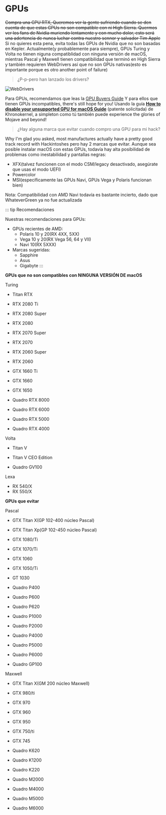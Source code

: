 # GPUs

~~Compra una GPU RTX, Queremos ver la gente sufriendo cuando se den cuenta de que estas GPUs no son compatible con ni High Sierra. Quermos ver los fans de Nvidia muriendo lentamente y con mucho dolor, esto será una adertencia de nunca luchar contra nuestro sennor y salvador Tim Apple~~
Si no quieres esta pena, evita todas las GPUs de Nvidia que no son basadas en Kepler. Actualmente(y probablemente para siempre), GPUs Turing y Volta no tienen niguna compatiblidad con ninguna versión de macOS, mientras Pascal y Maxwell tienen compatibilidad que terminó en High Sierra y también requieren WebDrivers así que no son GPUs nativas(esto es importante porque es otro another point of failure)

>  ¿P-p-pero han lanzado los drivers?

![WebDrivers](WebDrivers.gif)

Para GPUs, recomendamos que leas la [GPU Buyers Guide](https://inyextciones.github.io/GPU-Buyers-Guide/)
Y para ellos que tienen GPUs incompatibles, there's still hope for you! Usando la guía [**How to disable your unsupported GPU for macOS Guide**](https://khronokernel-4.gitbook.io/disable-unsupported-gpus/) (patente solicitada) de Khronokernel, a simpleton como tú también puede experience the glories of Mojave and beyond!

> ¿Hay alguna marca que evitar cuando compro una GPU para mi hack? 

Why I'm glad you asked, most manufactures actually have a pretty good track record with Hackintoshes pero hay 2 marcas que evitar. Aunque sea posible instalar macOS con estas GPUs, todavía hay alta posibilidad de problemas como inestabilidad y pantallas negras:
* XFX(talvez funcionen con el modo CSM/legacy desactivado, asegúrate que usas el modo UEFI)
* Powercolor
* MSI(específicamente las GPUs Navi, GPUs Vega y Polaris funcionan bien)

Nota: Compatibilidad con AMD Navi todavía es bastante incierto, dado que WhateverGreen ya no fue actualizada

::: tip Recomendaciones

Nuestras recomendaciones para GPUs:

* GPUs recientes de AMD: 
  * Polaris 10 y 20(RX 4XX, 5XX)
  * Vega 10 y 20(RX Vega 56, 64 y VII)
  * Navi 10(RX 5XXX)
* Marcas sugeridas:
  * Sapphire
  * Asus
  * Gigabyte
:::

**GPUs que no son compatibles con NINGUNA VERSIÓN DE macOS**

Turing

* Titan RTX
* RTX 2080 Ti
* RTX 2080 Super
* RTX 2080
* RTX 2070 Super
* RTX 2070
* RTX 2060 Super
* RTX 2060
* GTX 1660 Ti
* GTX 1660
* GTX 1650

* Quadro RTX 8000
* Quadro RTX 6000
* Quadro RTX 5000
* Quadro RTX 4000

Volta

* Titan V
* Titan V CEO Edition

* Quadro GV100

Lexa

* RX 540/X
* RX 550/X

**GPUs que evitar**

Pascal

* GTX Titan X(GP 102-400 núcleo Pascal)
* GTX Titan Xp(GP 102-450 núcleo Pascal)
* GTX 1080/Ti
* GTX 1070/Ti
* GTX 1060
* GTX 1050/Ti
* GT 1030

* Quadro P400
* Quadro P600
* Quadro P620
* Quadro P1000
* Quadro P2000
* Quadro P4000
* Quadro P5000
* Quadro P6000
* Quadro GP100

Maxwell

* GTX Titan X(GM 200 núcleo Maxwell)
* GTX 980/ti
* GTX 970
* GTX 960
* GTX 950
* GTX 750/ti
* GTX 745

* Quadro K620
* Quadro K1200
* Quadro K220
* Quadro M2000
* Quadro M4000
* Quadro M5000
* Quadro M6000
